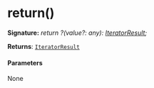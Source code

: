 # return()





**Signature:** _return ?(value?: any): [IteratorResult](../../es6-collections.api/interface/iteratorresult.md)<T>;_

**Returns**: [`IteratorResult`](../../es6-collections.api/interface/iteratorresult.md)<T>





#### Parameters
None


